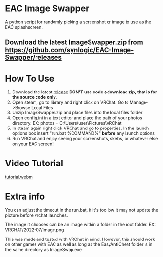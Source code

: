 # EAC Image Swapper
A python script for randomly picking a screenshot or image to use as the EAC splashscreen.

## Download the latest ImageSwapper.zip from https://github.com/synlogic/EAC-Image-Swapper/releases

# How To Use
1) Download the latest [release](https://github.com/synlogic/EAC-Image-Swapper/releases) **DON'T use code->download zip, that is for the source code only.**
2) Open steam, go to library and right click on VRChat.  Go to Manage->Browse Local Files
3) Unzip ImageSwapper.zip and place files into the local files folder
4) Open config.ini in a text editor and place the path of your photos directory. EX: photos = C:\Users\user\Pictures\VRChat
5) In steam again right click VRChat and go to properties.  In the launch options box insert "run.bat %COMMAND%" **before** any launch options
6) Run VRChat and enjoy seeing your screenshots, skebs, or whatever else on your EAC screen!

# Video Tutorial
[tutorial.webm](https://user-images.githubusercontent.com/26206994/181848346-98d74dbe-bb1b-4512-af3a-7c6c6d5d47cf.webm)


# Extra info
You can adjust the timeout in the run.bat, if it's too low it may not update the picture before vrchat launches.

The image it chooses can be an image within a folder in the root folder.  EX: VRCHAT/2022-07/image.png

This was made and tested with VRChat in mind. However, this should work on other games with EAC as well as long as the EasyAntiCheat folder is in the same directory as ImageSwap.exe
